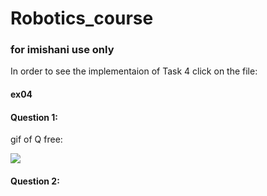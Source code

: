 # Robotics_course

### for imishani use only

In order to see the implementaion of Task 4 click on the file:
#### ex04

#### Question 1:
gif of Q free:

![](png_to_gif.gif)

#### Question 2:
